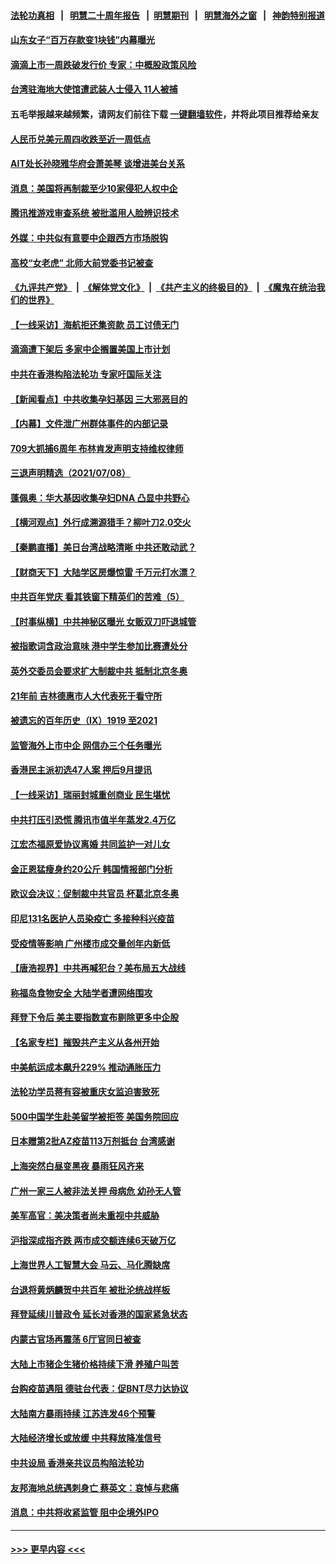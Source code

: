 #### [法轮功真相](https://github.com/gfw-breaker/truth/blob/master/README.md?t=0) &nbsp;&nbsp;|&nbsp;&nbsp; [明慧二十周年报告](https://github.com/gfw-breaker/mh-reports/blob/master/README.md?t=0) &nbsp;&nbsp;|&nbsp;&nbsp;[明慧期刊](https://github.com/gfw-breaker/mh-qikan) &nbsp;&nbsp;|&nbsp;&nbsp; [明慧海外之窗](https://github.com/gfw-breaker/mh-news/blob/master/README.md?t=0) &nbsp;&nbsp;|&nbsp;&nbsp; [神韵特别报道](https://github.com/gfw-breaker/mh-news/blob/master/shenyun.md?t=0)
#### [山东女子“百万存款变1块钱”内幕曝光](../pages/nsc413/n13078229.md?t=07091801) 
#### [滴滴上市一周跌破发行价 专家：中概股政策风险](../pages/nsc413/n13076620.md?t=07091801) 
#### [台湾驻海地大使馆遭武装人士侵入 11人被捕](../pages/nsc413/n13077919.md?t=07091801) 
#### 五毛举报越来越频繁，请网友们前往下载 [一键翻墙软件](https://github.com/gfw-breaker/ssr-accounts)，并将此项目推荐给亲友
#### [人民币兑美元周四收跌至近一周低点](../pages/nsc413/n13077510.md?t=07091801) 
#### [AIT处长孙晓雅华府会萧美琴 谈增进美台关系](../pages/nsc413/n13077845.md?t=07091801) 
#### [消息：美国将再制裁至少10家侵犯人权中企](../pages/nsc413/n13077699.md?t=07091801) 
#### [腾讯推游戏审查系统 被批滥用人脸辨识技术](../pages/nsc413/n13077634.md?t=07091801) 
#### [外媒：中共似有意要中企跟西方市场脱钩](../pages/nsc413/n13077540.md?t=07091801) 
#### [高校“女老虎” 北师大前党委书记被查](../pages/nsc413/n13077636.md?t=07091801) 
#### [《九评共产党》](https://github.com/begood0513/9ping.md/blob/master/README.md) &nbsp;|&nbsp; [《解体党文化》](../../../../jtdwh.md/blob/master/README.md)  &nbsp;|&nbsp; [《共产主义的终极目的》](../../../../gczydzjmd.md/blob/master/README.md) &nbsp;|&nbsp; [《魔鬼在统治我们的世界》](../../../../mgztzwmdsj.md/blob/master/README.md) 
#### [【一线采访】海航拒还集资款 员工讨债无门](../pages/nsc413/n13077608.md?t=07091801) 
#### [滴滴遭下架后 多家中企搁置美国上市计划](../pages/nsc413/n13077377.md?t=07091801) 
#### [中共在香港构陷法轮功 专家吁国际关注](../pages/nsc413/n13077152.md?t=07091801) 
#### [【新闻看点】中共收集孕妇基因 三大邪恶目的](../pages/nsc413/n13077182.md?t=07091801) 
#### [【内幕】文件泄广州群体事件的内部记录](../pages/nsc413/n13072708.md?t=07091801) 
#### [709大抓捕6周年 布林肯发声明支持维权律师](../pages/nsc413/n13077382.md?t=07091801) 
#### [三退声明精选（2021/07/08）](../pages/nsc413/n13077477.md?t=07091801) 
#### [蓬佩奥：华大基因收集孕妇DNA 凸显中共野心](../pages/nsc413/n13077228.md?t=07091801) 
#### [【横河观点】外行成溯源猎手？柳叶刀2.0交火](../pages/nsc413/n13077266.md?t=07091801) 
#### [【秦鹏直播】美日台湾战略清晰 中共还敢动武？](../pages/nsc413/n13077225.md?t=07091801) 
#### [【财商天下】大陆学区房爆惊雷 千万元打水漂？](../pages/nsc413/n13076858.md?t=07091801) 
#### [中共百年党庆 看其铁窗下精英们的苦难（5）](../pages/nsc413/n13076766.md?t=07091801) 
#### [【时事纵横】中共神秘区曝光 女贩双刀吓退城管](../pages/nsc413/n13077215.md?t=07091801) 
#### [被指歌词含政治意味 港中学生参加比赛遭处分](../pages/nsc413/n13076955.md?t=07091801) 
#### [英外交委员会要求扩大制裁中共 抵制北京冬奥](../pages/nsc413/n13076754.md?t=07091801) 
#### [21年前 吉林德惠市人大代表死于看守所](../pages/nsc413/n13076677.md?t=07091801) 
#### [被遗忘的百年历史（Ⅸ）1919 至2021](../pages/nsc413/n13048246.md?t=07091801) 
#### [监管海外上市中企 网信办三个任务曝光](../pages/nsc413/n13076992.md?t=07091801) 
#### [香港民主派初选47人案 押后9月提讯](../pages/nsc413/n13077021.md?t=07091801) 
#### [【一线采访】瑞丽封城重创商业 民生堪忧](../pages/nsc413/n13076910.md?t=07091801) 
#### [中共打压引恐慌 腾讯市值半年蒸发2.4万亿](../pages/nsc413/n13076799.md?t=07091801) 
#### [江宏杰福原爱协议离婚 共同监护一对儿女](../pages/nsc413/n13076834.md?t=07091801) 
#### [金正恩猛瘦身约20公斤 韩国情报部门分析](../pages/nsc413/n13076881.md?t=07091801) 
#### [欧议会决议：促制裁中共官员 杯葛北京冬奥](../pages/nsc413/n13076851.md?t=07091801) 
#### [印尼131名医护人员染疫亡 多接种科兴疫苗](../pages/nsc413/n13076794.md?t=07091801) 
#### [受疫情等影响 广州楼市成交量创年内新低](../pages/nsc413/n13074782.md?t=07091801) 
#### [【唐浩视界】中共再喊犯台？美布局五大战线](../pages/nsc413/n13076229.md?t=07091801) 
#### [称福岛食物安全 大陆学者遭网络围攻](../pages/nsc413/n13076603.md?t=07091801) 
#### [拜登下令后 美主要指数宣布剔除更多中企股](../pages/nsc413/n13076668.md?t=07091801) 
#### [【名家专栏】摧毁共产主义从各州开始](../pages/nsc413/n13076376.md?t=07091801) 
#### [中美航运成本飙升229% 推动通胀压力](../pages/nsc413/n13076495.md?t=07091801) 
#### [法轮功学员蒋有容被重庆女监迫害致死](../pages/nsc413/n13076179.md?t=07091801) 
#### [500中国学生赴美留学被拒签 美国务院回应](../pages/nsc413/n13076589.md?t=07091801) 
#### [日本赠第2批AZ疫苗113万剂抵台 台湾感谢](../pages/nsc413/n13076157.md?t=07091801) 
#### [上海突然白昼变黑夜 暴雨狂风齐来](../pages/nsc413/n13076054.md?t=07091801) 
#### [广州一家三人被非法关押 母病危 幼孙无人管](../pages/nsc413/n13076082.md?t=07091801) 
#### [美军高官：美决策者尚未重视中共威胁](../pages/nsc413/n13076117.md?t=07091801) 
#### [沪指深成指齐跌 两市成交额连续6天破万亿](../pages/nsc413/n13075851.md?t=07091801) 
#### [上海世界人工智慧大会 马云、马化腾缺席](../pages/nsc413/n13075919.md?t=07091801) 
#### [台退将黄炳麟贺中共百年 被批沦统战样板](../pages/nsc413/n13075923.md?t=07091801) 
#### [拜登延续川普政令 延长对香港的国家紧急状态](../pages/nsc413/n13075981.md?t=07091801) 
#### [内蒙古官场再震荡 6厅官同日被查](../pages/nsc413/n13075660.md?t=07091801) 
#### [大陆上市猪企生猪价格持续下滑 养殖户叫苦](../pages/nsc413/n13075331.md?t=07091801) 
#### [台购疫苗遇阻 德驻台代表：促BNT尽力达协议](../pages/nsc413/n13075343.md?t=07091801) 
#### [大陆南方暴雨持续 江苏连发46个预警](../pages/nsc413/n13075293.md?t=07091801) 
#### [大陆经济增长或放缓 中共释放降准信号](../pages/nsc413/n13074949.md?t=07091801) 
#### [中共设局 香港亲共议员构陷法轮功](../pages/nsc413/n13074601.md?t=07091801) 
#### [友邦海地总统遇刺身亡 蔡英文：哀悼与悲痛](../pages/nsc413/n13075238.md?t=07091801) 
#### [消息：中共将收紧监管 阻中企境外IPO](../pages/nsc413/n13075213.md?t=07091801) 

----
#### [ >>> 更早内容 <<< ](../indexes/nsc413-earlier.md)
